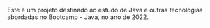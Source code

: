 Este é um projeto destinado ao estudo de Java e outras tecnologias abordadas no Bootcamp - Java, no ano de 2022.